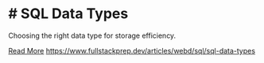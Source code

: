 # # SQL Data Types

Choosing the right data type for storage efficiency.

[Read More](https://www.fullstackprep.dev/articles/webd/sql/sql-data-types) https://www.fullstackprep.dev/articles/webd/sql/sql-data-types